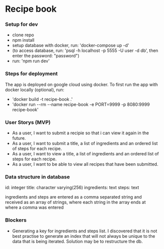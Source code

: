 # Recipe book #

### Setup for dev ###
- clone repo
- npm install
- setup database with docker, run: 'docker-compose up -d'
- (to access database, run: 'psql -h localhost -p 5555 -U user -d db', then enter the password: "password")
- run: 'npm run dev'

### Steps for deployment ###
The app is deployed on google cloud using docker.
To first run the app with docker locally (optional), run:
- 'docker build -t recipe-book .'
- 'docker run --rm --name recipe-book -e PORT=9999 -p 8080:9999 recipe-book'

### User Storys (MVP) ###
- As a user, I want to submit a recipie so that i can view it again in the future.
- As a user, I want to submit a title, a list of ingredients and an ordered list of steps for each recipe.
- As a user, I want to view a title, a list of ingredients and an ordered list of steps for each recipe.
- As a user, I want to be able to view all recipes that have been submitted.

### Data structure in database ###
id: integer
title: character varying(256)
ingredients: text 
steps: text 

ingredients and steps are entered as a comma separated string and received as an array of strings, where each string in the array ends at where a comma was entered

### Blockers ###
- Generating a key for ingredients and steps list. I discovered that it is not best practise to generate an index that will not always be unique to the data that is being iterated. Solution may be to restructure the db.
